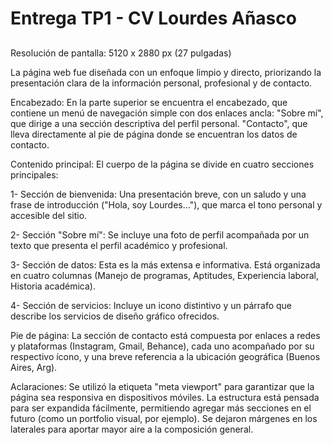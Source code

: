 # Entrega TP1 - CV Lourdes Añasco
## 
Resolución de pantalla: 5120 x 2880 px (27 pulgadas)

La página web fue diseñada con un enfoque limpio y directo, priorizando la presentación clara de la información personal, profesional y de contacto.

Encabezado: 
En la parte superior se encuentra el encabezado, que contiene un menú de navegación simple con dos enlaces ancla:
"Sobre mí", que dirige a una sección descriptiva del perfil personal.
"Contacto", que lleva directamente al pie de página donde se encuentran los datos de contacto.

Contenido principal: 
El cuerpo de la página se divide en cuatro secciones principales:

1- Sección de bienvenida: Una presentación breve, con un saludo y una frase de introducción ("Hola, soy Lourdes..."), que marca el tono personal y accesible del sitio.

2- Sección "Sobre mí": Se incluye una foto de perfil acompañada por un texto que presenta el perfil académico y profesional.

3- Sección de datos: Esta es la más extensa e informativa. Está organizada en cuatro columnas (Manejo de programas, Aptitudes, Experiencia laboral, Historia académica).

4- Sección de servicios: Incluye un icono distintivo y un párrafo que describe los servicios de diseño gráfico ofrecidos.

Pie de página: 
La sección de contacto está compuesta por enlaces a redes y plataformas (Instagram, Gmail, Behance), cada uno acompañado por su respectivo ícono, y una breve referencia a la ubicación geográfica (Buenos Aires, Arg).

Aclaraciones: 
Se utilizó la etiqueta "meta viewport" para garantizar que la página sea responsiva en dispositivos móviles.
La estructura está pensada para ser expandida fácilmente, permitiendo agregar más secciones en el futuro (como un portfolio visual, por ejemplo).
Se dejaron márgenes en los laterales para aportar mayor aire a la composición general.
